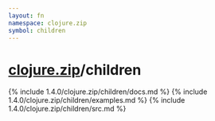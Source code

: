 ```yaml
---
layout: fn
namespace: clojure.zip
symbol: children
---
```


# [clojure.zip](../)/children

{% include 1.4.0/clojure.zip/children/docs.md %}
{% include 1.4.0/clojure.zip/children/examples.md %}
{% include 1.4.0/clojure.zip/children/src.md %}

